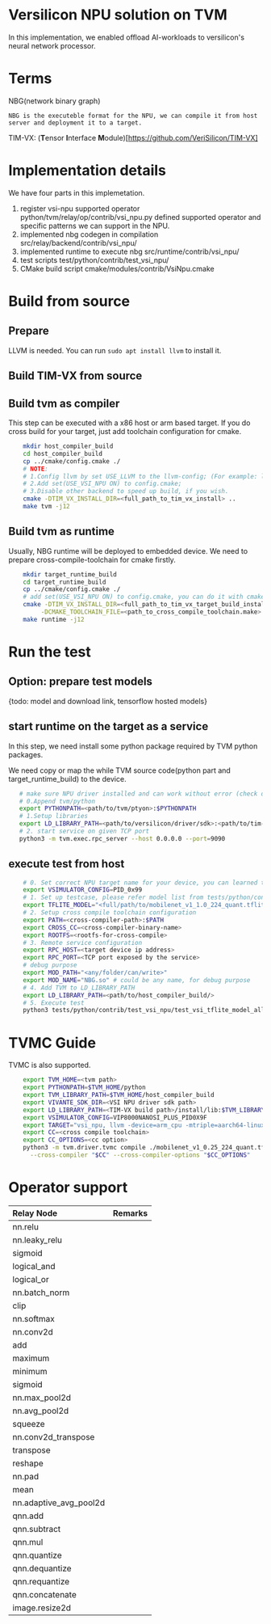 # Versilicon NPU solution on TVM

In this implementation, we enabled offload AI-workloads to versilicon's neural network processor.

# Terms

NBG(network binary graph)

    NBG is the executeble format for the NPU, we can compile it from host server and deployment it to a target.

TIM-VX: (**T**ensor **I**nterface **M**odule)[https://github.com/VeriSilicon/TIM-VX]

# Implementation details

We have four parts in this implemetation.

1. register vsi-npu supported operator 
    python/tvm/relay/op/contrib/vsi_npu.py defined supported operator and specific patterns we can support in the NPU.
2. implemented nbg codegen in compilation
    src/relay/backend/contrib/vsi_npu/
3. implemented runtime to execute nbg
    src/runtime/contrib/vsi_npu/
4. test scripts
    test/python/contrib/test_vsi_npu/
5. CMake build script
    cmake/modules/contrib/VsiNpu.cmake

# Build from source

## Prepare

LLVM is needed. You can run `sudo apt install llvm` to install it.

## Build TIM-VX from source

## Build tvm as compiler

This step can be executed with a x86 host or arm based target. If you do cross build for your target,
just add toolchain configuration for cmake.

```sh
    mkdir host_compiler_build
    cd host_compiler_build
    cp ../cmake/config.cmake ./
    # NOTE: 
    # 1.Config llvm by set USE_LLVM to the llvm-config; (For example: llvm-config-10 on Ubuntu 20.04)
    # 2.Add set(USE_VSI_NPU ON) to config.cmake;
    # 3.Disable other backend to speed up build, if you wish.
    cmake -DTIM_VX_INSTALL_DIR=<full_path_to_tim_vx_install> ..
    make tvm -j12
```

## Build tvm as runtime

Usually, NBG runtime will be deployed to embedded device. We need to prepare cross-compile-toolchain for cmake firstly.

```bash
    mkdir target_runtime_build
    cd target_runtime_build
    cp ../cmake/config.cmake ./
    # add set(USE_VSI_NPU ON) to config.cmake, you can do it with cmake command option too
    cmake -DTIM_VX_INSTALL_DIR=<full_path_to_tim_vx_target_build_install_dir> \
         -DCMAKE_TOOLCHAIN_FILE=<path_to_cross_compile_toolchain.make> ..
    make runtime -j12
```

# Run the test

## Option: prepare test models

{todo: model and download link, tensorflow hosted models}

## start runtime on the target as a service

In this step, we need install some python package required by TVM python packages.

We need copy or map the while TVM source code(python part and target_runtime_build) to the device. 
```bash
   # make sure NPU driver installed and can work without error (check dmesg after you insmod galcore)
   # 0.Append tvm/python 
   export PYTHONPATH=<path/to/tvm/ptyon>:$PYTHONPATH
   # 1.Setup libraries
   export LD_LIBRARY_PATH=<path/to/versilicon/driver/sdk>:<path/to/tim-vx/target/install>:<path/to/tvm/target_runtime_build/>:$LD_LIBRARY_PATH
   # 2. start service on given TCP port
   python3 -m tvm.exec.rpc_server --host 0.0.0.0 --port=9090
```

## execute test from host

```bash
    # 0. Set correct NPU target name for your device, you can learned this from your soc vendor
    export VSIMULATOR_CONFIG=PID_0x99
    # 1. Set up testcase, please refer model list from tests/python/contrib/test_vsi_npu/test_vsi_tflite_model_all.py
    export TFLITE_MODEL="<full/path/to/mobilenet_v1_1.0_224_quant.tflite>"
    # 2. Setup cross compile toolchain configuration 
    export PATH=<cross-compiler-path>:$PATH
    export CROSS_CC=<cross-compiler-binary-name>
    export ROOTFS=<rootfs-for-cross-compile>
    # 3. Remote service configuration
    export RPC_HOST=<target device ip address>
    export RPC_PORT=<TCP port exposed by the service>
    # debug purpose
    export MOD_PATH="<any/folder/can/write>"
    export MOD_NAME="NBG.so" # could be any name, for debug purpose
    # 4. Add TVM to LD_LIBRARY_PATH
    export LD_LIBRARY_PATH=<path/to/host_compiler_build/>
    # 5. Execute test
    python3 tests/python/contrib/test_vsi_npu/test_vsi_tflite_model_all.py
```

# TVMC Guide

TVMC is also supported.

```bash
    export TVM_HOME=<tvm path>
    export PYTHONPATH=$TVM_HOME/python
    export TVM_LIBRARY_PATH=$TVM_HOME/host_compiler_build
    export VIVANTE_SDK_DIR=<VSI NPU driver sdk path>
    export LD_LIBRARY_PATH=<TIM-VX build path>/install/lib:$TVM_LIBRARY_PATH:$VIVANTE_SDK_DIR/drivers:$LD_LIBRARY_PATH
    export VSIMULATOR_CONFIG=VIP8000NANOSI_PLUS_PID0X9F
    export TARGET="vsi_npu, llvm -device=arm_cpu -mtriple=aarch64-linux-gnu"
    export CC=<cross compile toolchain>
    export CC_OPTIONS=<cc option>
    python3 -m tvm.driver.tvmc compile ./mobilenet_v1_0.25_224_quant.tflite --target "$TARGET" -o tvmc.tar \
      --cross-compiler "$CC" --cross-compiler-options "$CC_OPTIONS"
```

# Operator support

| Relay Node | Remarks |
| :------ | :------ |
| nn.relu |  |
| nn.leaky_relu |  |
| sigmoid |  |
| logical_and |  |
| logical_or |  |
| nn.batch_norm |  |
| clip |  |
| nn.softmax |  |
| nn.conv2d |  |
| add |  |
| maximum |  |
| minimum |  |
| sigmoid |  |
| nn.max_pool2d |  |
| nn.avg_pool2d |  |
| squeeze |  |
| nn.conv2d_transpose |  |
| transpose |  |
| reshape |  |
| nn.pad |  |
| mean |  |
| nn.adaptive_avg_pool2d |  |
| qnn.add |  |
| qnn.subtract |  |
| qnn.mul |  |
| qnn.quantize |  |
| qnn.dequantize |  |
| qnn.requantize |  |
| qnn.concatenate |  |
| image.resize2d |  |

